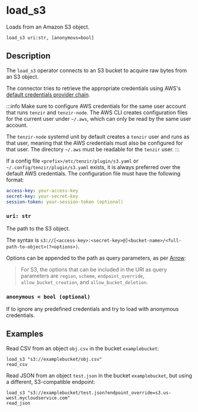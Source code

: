 # load_s3

Loads from an Amazon S3 object.

```tql
load_s3 uri:str, [anonymous=bool]
```

## Description

The `load_s3` operator connects to an S3 bucket to acquire raw bytes from an S3
object.

The connector tries to retrieve the appropriate credentials using AWS's
[default credentials provider
chain](https://docs.aws.amazon.com/cli/latest/userguide/cli-configure-files.html).

:::info
Make sure to configure AWS credentials for the same user account that runs
`tenzir` and `tenzir-node`. The AWS CLI creates configuration files for the
current user under `~/.aws`, which can only be read by the same user account.

The `tenzir-node` systemd unit by default creates a `tenzir` user and runs as
that user, meaning that the AWS credentials must also be configured for that
user. The directory `~/.aws` must be readable for the `tenzir` user.
:::

If a config file `<prefix>/etc/tenzir/plugin/s3.yaml` or
`~/.config/tenzir/plugin/s3.yaml` exists, it is always preferred over the
default AWS credentials. The configuration file must have the following format:

```yaml
access-key: your-access-key
secret-key: your-secret-key
session-token: your-session-token (optional)
```

### `uri: str`

The path to the S3 object.

The syntax is
`s3://[<access-key>:<secret-key>@]<bucket-name>/<full-path-to-object>(?<options>)`.

Options can be appended to the path as query parameters, as per
[Arrow](https://arrow.apache.org/docs/r/articles/fs.html#connecting-directly-with-a-uri):

> For S3, the options that can be included in the URI as query parameters are
> `region`, `scheme`, `endpoint_override`, `allow_bucket_creation`, and
> `allow_bucket_deletion`.

### `anonymous = bool (optional)`

If to ignore any predefined credentials and try to load with anonymous
credentials.

## Examples

Read CSV from an object `obj.csv` in the bucket `examplebucket`:

```tql
load_s3 "s3://examplebucket/obj.csv"
read_csv
```

Read JSON from an object `test.json` in the bucket `examplebucket`, but using a
different, S3-compatible endpoint:

```tql
load_s3 "s3://examplebucket/test.json?endpoint_override=s3.us-west.mycloudservice.com"
read_json
```
